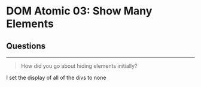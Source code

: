 # DOM Atomic 03: Show Many Elements

## Questions

---

> How did you go about hiding elements initially?

I set the display of all of the divs to none